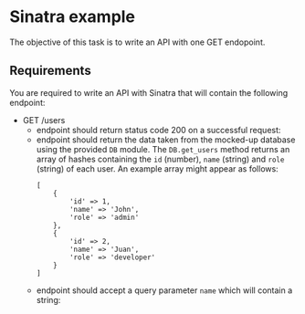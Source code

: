 # Sinatra example
The objective of this task is to write an API with one GET endopoint.
## Requirements
You are required to write an API with Sinatra that will contain the following endpoint:
- GET /users
  * endpoint should return status code 200 on a successful request:
  * endpoint should return the data taken from the mocked-up database using the provided `DB` module. The `DB.get_users` method returns an array of hashes containing the `id` (number), `name` (string) and `role` (string) of each user. An example array might appear as follows:
    ``` code
    [
        {
            'id' => 1,
            'name' => 'John',
            'role' => 'admin'
        },
        {
            'id' => 2,
            'name' => 'Juan',
            'role' => 'developer'
        }
    ]
    ```
  * endpoint should accept a query parameter `name` which will contain a string:
